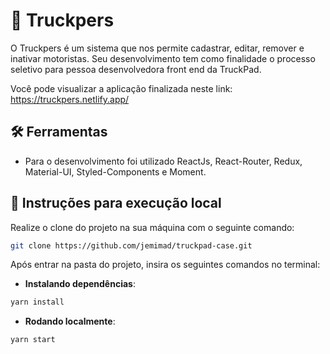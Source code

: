 # 🚛 Truckpers
O Truckpers é um sistema que nos permite cadastrar, editar, remover e inativar motoristas. Seu desenvolvimento tem como finalidade o processo seletivo para pessoa desenvolvedora front end da TruckPad. 

Você pode visualizar a aplicação finalizada neste link: https://truckpers.netlify.app/

## 🛠 Ferramentas

- Para o desenvolvimento foi utilizado ReactJs, React-Router, Redux, Material-UI, Styled-Components e Moment.

## 📝 Instruções para execução local

Realize o clone do projeto na sua máquina com o seguinte comando:
```bash
git clone https://github.com/jemimad/truckpad-case.git
```

Após entrar na pasta do projeto, insira os seguintes comandos no terminal:

* **Instalando dependências**:
```bash
yarn install 
```
* **Rodando localmente**:

```bash
yarn start
```
